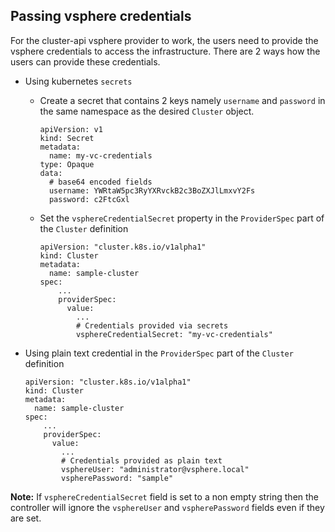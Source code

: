## Passing vsphere credentials
For the cluster-api vsphere provider to work, the users need to provide the vsphere credentials to access the infrastructure. There are 2 ways how the users can provide these credentials.

* Using kubernetes `secrets`
   * Create a secret that contains 2 keys namely `username` and `password` in the same namespace as the desired `Cluster` object.
      ```
      apiVersion: v1
      kind: Secret
      metadata:
        name: my-vc-credentials
      type: Opaque
      data:
        # base64 encoded fields
        username: YWRtaW5pc3RyYXRvckB2c3BoZXJlLmxvY2Fs
        password: c2FtcGxl
      ```

   * Set the `vsphereCredentialSecret` property in the `ProviderSpec` part of the `Cluster` definition
      ```
      apiVersion: "cluster.k8s.io/v1alpha1"
      kind: Cluster
      metadata:
        name: sample-cluster
      spec:
          ...
          providerSpec:
            value:
              ...
              # Credentials provided via secrets
              vsphereCredentialSecret: "my-vc-credentials"
      ```

* Using plain text credential in the `ProviderSpec` part of the `Cluster` definition
    ```
    apiVersion: "cluster.k8s.io/v1alpha1"
    kind: Cluster
    metadata:
      name: sample-cluster
    spec:
        ...
        providerSpec:
          value:
            ...
            # Credentials provided as plain text
            vsphereUser: "administrator@vsphere.local"
            vspherePassword: "sample"
    ```

__Note:__ If `vsphereCredentialSecret` field is set to a non empty string then the controller will ignore the `vsphereUser` and `vspherePassword` fields even if they are set.